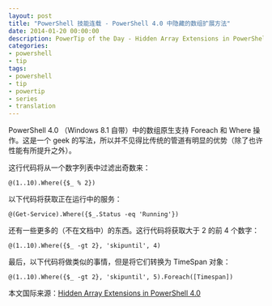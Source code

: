 ```yaml
---
layout: post
title: "PowerShell 技能连载 - PowerShell 4.0 中隐藏的数组扩展方法"
date: 2014-01-20 00:00:00
description: PowerTip of the Day - Hidden Array Extensions in PowerShell 4.0
categories:
- powershell
- tip
tags:
- powershell
- tip
- powertip
- series
- translation
---
```

PowerShell 4.0 （Windows 8.1 自带）中的数组原生支持 Foreach 和 Where 操作。这是一个 geek 的写法，所以并不见得比传统的管道有明显的优势（除了也许性能有所提升之外）。

这行代码将从一个数字列表中过滤出奇数来：

	@(1..10).Where({$_ % 2})

以下代码将获取正在运行中的服务：

	@(Get-Service).Where({$_.Status -eq 'Running'})

还有一些更多的（不在文档中）的东西。这行代码将获取大于 2 的前 4 个数字：

	@(1..10).Where({$_ -gt 2}, 'skipuntil', 4)

最后，以下代码将做类似的事情，但是将它们转换为 TimeSpan 对象：

	@(1..10).Where({$_ -gt 2}, 'skipuntil', 5).Foreach([Timespan])

<!--more-->
本文国际来源：[Hidden Array Extensions in PowerShell 4.0](http://community.idera.com/powershell/powertips/b/tips/posts/hidden-array-extensions-in-powershell-4-0)
